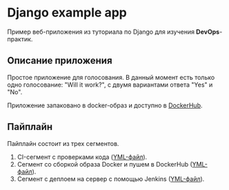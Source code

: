 # Django example app

Пример веб-приложения из туториала по Django для изучения **DevOps**-практик.

## Описание приложения

Простое приложение для голосования. В данный момент есть только одно
голосование: "Will it work?", с двумя вариантами ответа "Yes" и "No".

Приложение запаковано в docker-образ и доступно в
[DockerHub](https://hub.docker.com/r/wtukatyr/django-example-app).

## Пайплайн

Пайплайн состоит из трех сегментов.

1. CI-сегмент с проверками кода ([YML-файл](./.github/workflows/ci.yml)).
2. Сегмент со сборкой образа Docker и пушем в DockerHub ([YML-файл](./.github/workflows/docker-build.yaml)).
3. Сегмент с деплоем на сервер с помощью Jenkins ([YML-файл](./.github/workflows/jenkins-deploy.yml)).


